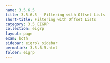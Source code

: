 ```yaml
---
name: 3.5.6.5
title: 3.5.6.5 - Filtering with Offset Lists
short-title: Filtering with Offset Lists
category: 3.5 EIGRP
collection: eigrp
layout: page
exam: both
sidebar: eigrp\_sidebar
permalink: 3.5.6.5.html
folder: eigrp
---
```


